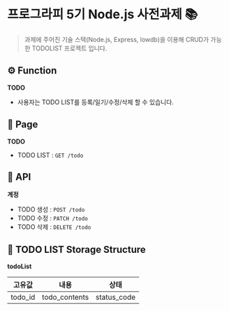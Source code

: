 # 프로그라피 5기 Node.js 사전과제 :books:

> 과제에 주어진 기술 스택(Node.js, Express, lowdb)을 이용해 CRUD가 가능한 TODOLIST 프로젝트 입니다.

## :gear: Function

**TODO**

- 사용자는 TODO LIST를 등록/일기/수정/삭제 할 수 있습니다.

## :page_with_curl: Page

**TODO**

- TODO LIST : `GET /todo`

## :page_facing_up: API

**계정**

- TODO 생성 : `POST /todo`
- TODO 수정 : `PATCH /todo`
- TODO 삭제 : `DELETE /todo`

## :file_folder: TODO LIST Storage Structure

**todoList**

| 고유값  |     내용      |    상태     |
| :-----: | :-----------: | :---------: |
| todo_id | todo_contents | status_code |

